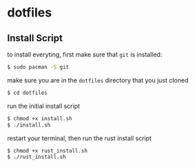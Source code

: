 # dotfiles

## Install Script
to install everyting, first make sure that `git` is installed:
```bash
$ sudo pacman -S git
```
make sure you are in the `dotfiles` directory that you just cloned
```bash
$ cd dotfiles
```

run the initial install script
```bash
$ chmod +x install.sh
$ ./install.sh
```

restart your terminal, then run the rust install script
```bash
$ chmod +x rust_install.sh
$ ./rust_install.sh
```
